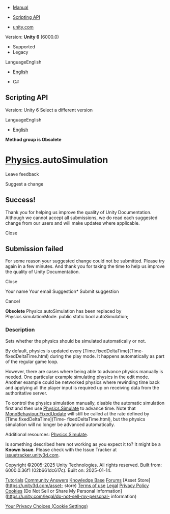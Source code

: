[ ]()

  * [Manual](../Manual/index.html)
  * [Scripting API](../ScriptReference/index.html)

  * [unity.com](https://unity.com/)

Version: **Unity 6** (6000.0)

  * Supported
  * Legacy

LanguageEnglish

  * [English]()

  * C#

[ ](https://docs.unity3d.com)

## Scripting API

Version: Unity 6 Select a different version

LanguageEnglish

  * [English]()

**Method group is Obsolete**  

#  [Physics](Physics.html).autoSimulation

Leave feedback

Suggest a change

## Success!

Thank you for helping us improve the quality of Unity Documentation. Although
we cannot accept all submissions, we do read each suggested change from our
users and will make updates where applicable.

Close

## Submission failed

For some reason your suggested change could not be submitted. Please <a>try
again</a> in a few minutes. And thank you for taking the time to help us
improve the quality of Unity Documentation.

Close

Your name Your email Suggestion* Submit suggestion

Cancel

[ ]()

**Obsolete** Physics.autoSimulation has been replaced by
Physics.simulationMode. public static bool autoSimulation;

### Description

Sets whether the physics should be simulated automatically or not.

By default, physics is updated every [Time.fixedDeltaTime](Time-
fixedDeltaTime.html) during the play mode. It happens automatically as part of
the regular game loop.  
  
However, there are cases where being able to advance physics manually is
needed. One particular example simulating physics in the edit mode. Another
example could be networked physics where rewinding time back and applying all
the player input is required up on receiving data from the authoritative
server.  
  
To control the physics simulation manually, disable the automatic simulation
first and then use [Physics.Simulate](Physics.Simulate.html) to advance time.
Note that [MonoBehaviour.FixedUpdate](MonoBehaviour.FixedUpdate.html) will
still be called at the rate defined by [Time.fixedDeltaTime](Time-
fixedDeltaTime.html), but the physics simulation will no longer be advanced
automatically.  
  
Additional resources: [Physics.Simulate](Physics.Simulate.html).

Is something described here not working as you expect it to? It might be a
**Known Issue**. Please check with the Issue Tracker at
[issuetracker.unity3d.com](https://issuetracker.unity3d.com).

Copyright ©2005-2025 Unity Technologies. All rights reserved. Built from:
6000.0.36f1 (02b661dc617c). Built on: 2025-01-14.

[Tutorials](https://unity3d.com/learn) [Community
Answers](https://answers.unity3d.com) [Knowledge
Base](https://support.unity3d.com/hc/en-us)
[Forums](https://forum.unity3d.com) [Asset Store](https://unity3d.com/asset-
store) [Terms of use](https://docs.unity3d.com/Manual/TermsOfUse.html)
[Legal](https://unity.com/legal) [Privacy
Policy](https://unity.com/legal/privacy-policy)
[Cookies](https://unity.com/legal/cookie-policy) [Do Not Sell or Share My
Personal Information](https://unity.com/legal/do-not-sell-my-personal-
information)

[Your Privacy Choices (Cookie Settings)](javascript:void\(0\);)


